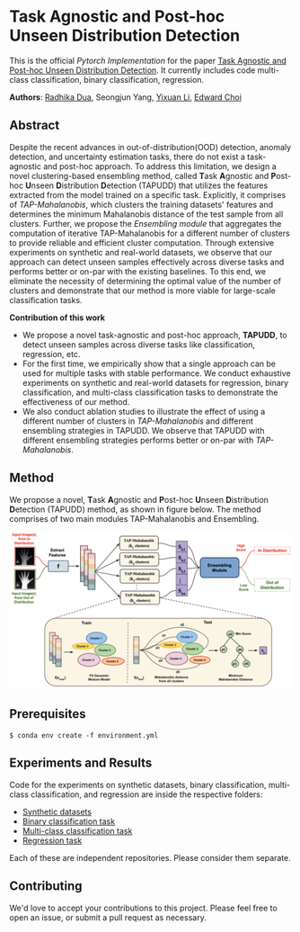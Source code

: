 # Task Agnostic and Post-hoc </br> Unseen Distribution Detection
This is the official *Pytorch Implementation* for the paper [Task Agnostic and Post-hoc Unseen Distribution Detection](https://arxiv.org/abs/2207.13083). It currently includes code multi-class classification, binary classification, regression.

**Authors**: [Radhika Dua](https://radhikadua123.github.io), Seongjun Yang, [Yixuan Li](https://pages.cs.wisc.edu/~sharonli/), [Edward Choi](https://mp2893.com)

## Abstract
Despite the recent advances in out-of-distribution(OOD) detection, anomaly detection, and uncertainty estimation tasks, there do not exist a task-agnostic and post-hoc approach.
To address this limitation, we design a novel clustering-based ensembling method, called **T**ask **A**gnostic and **P**ost-hoc **U**nseen **D**istribution **D**etection (TAPUDD) that utilizes the features extracted from the model trained on a specific task. Explicitly, it comprises of *TAP-Mahalanobis*, which
clusters the training datasets' features and determines the minimum Mahalanobis distance of the test sample from all clusters. Further, we propose the *Ensembling module*
that aggregates the computation of iterative TAP-Mahalanobis for a different number of clusters 
to provide reliable and efficient cluster computation.
Through extensive experiments on synthetic and real-world datasets, we observe that our approach can detect unseen samples effectively across diverse tasks and performs better or on-par with the existing baselines. To this end, we eliminate the necessity of determining the optimal value of the number of clusters and demonstrate that our method is more viable for large-scale classification tasks.

__Contribution of this work__
- We propose a novel task-agnostic and post-hoc approach, **TAPUDD**, to detect unseen samples across diverse tasks like classification, regression, etc. 
- For the first time, we empirically show that a single approach can be used for multiple tasks with stable performance. We conduct exhaustive experiments on synthetic and real-world datasets for regression, binary classification, and multi-class classification tasks to demonstrate the effectiveness of our method.
- We also conduct ablation studies to illustrate the effect of using a different number of clusters in *TAP-Mahalanobis* and different ensembling strategies in TAPUDD. We observe that TAPUDD with different ensembling strategies performs better or on-par with *TAP-Mahalanobis*.

## Method
We propose a novel, **T**ask **A**gnostic and **P**ost-hoc **U**nseen **D**istribution **D**etection (TAPUDD) method, as shown in figure below. The method comprises of two main modules TAP-Mahalanobis and Ensembling.

![method](images/method.png)

## Prerequisites
```
$ conda env create -f environment.yml
```

## Experiments and Results
Code for the experiments on synthetic datasets, binary classification, multi-class classification, and regression are inside the respective folders:

- [Synthetic datasets](https://github.com/Radhikadua123/TAG/tree/main/synthetic_2d_binary_classification)
- [Binary classification task](https://github.com/Radhikadua123/TAG/tree/main/binary_classification)
- [Multi-class classification task](https://github.com/Radhikadua123/TAG/tree/main/multi_class_classification)
- [Regression task]()

Each of these are independent repositories. Please consider them separate. 

## Contributing
We'd love to accept your contributions to this project. Please feel free to open an issue, or submit a pull request as necessary. 

